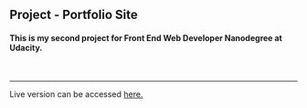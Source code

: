 <h2>Project - Portfolio Site</h2>

<h4>This is my second project for Front End Web Developer Nanodegree at Udacity.</h4>
<br>
<hr>
<p>Live version can be accessed <a href="https://vedranar.github.io/Project---Portfolio-site/">here.</a></p>
